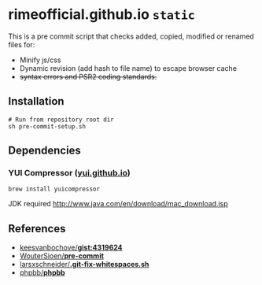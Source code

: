 # rimeofficial.github.io `static`

This is a pre commit script that checks added, copied, modified or renamed files for:

- Minify js/css
- Dynamic revision (add hash to file name) to escape browser cache
- ~~syntax errors and PSR2 coding standards.~~

## Installation

``` shell
# Run from repository root dir
sh pre-commit-setup.sh
```

## Dependencies

### YUI Compressor ([yui.github.io](http://yui.github.io/yuicompressor/))

``` shell
brew install yuicompressor
```

JDK required http://www.java.com/en/download/mac_download.jsp

## References

- [keesvanbochove/**gist:4319624**](https://gist.github.com/keesvanbochove/4319624)
- [WouterSioen/**pre-commit**](https://github.com/WouterSioen/pre-commit)
- [larsxschneider/**.git-fix-whitespaces.sh**](https://gist.github.com/larsxschneider/3957621)
- [phpbb/**phpbb**](https://github.com/phpbb/phpbb/blob/develop-olympus/git-tools/hooks/pre-commit)
